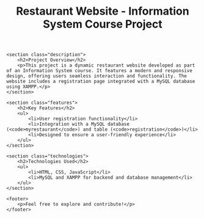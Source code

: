 <!DOCTYPE html>
<html lang="en">
<head>
    <meta charset="UTF-8">
    <meta name="viewport" content="width=device-width, initial-scale=1.0">
    <title>Restaurant Website - Information System Course Project</title>
    <link rel="stylesheet" href="styles.css">
</head>
<body>
    <header>
        <h1>Restaurant Website - Information System Course Project</h1>
    </header>

    <section class="description">
        <h2>Project Overview</h2>
        <p>This project is a dynamic restaurant website developed as part of an Information System course. It features a modern and responsive design, offering users seamless interaction and functionality. The website includes a registration page integrated with a MySQL database using XAMPP.</p>
    </section>

    <section class="features">
        <h2>Key Features</h2>
        <ul>
            <li>User registration functionality</li>
            <li>Integration with a MySQL database (<code>myrestaurant</code>) and table (<code>registration</code>)</li>
            <li>Designed to ensure a user-friendly experience</li>
        </ul>
    </section>

    <section class="technologies">
        <h2>Technologies Used</h2>
        <ul>
            <li>HTML, CSS, JavaScript</li>
            <li>MySQL and XAMPP for backend and database management</li>
        </ul>
    </section>

    <footer>
        <p>Feel free to explore and contribute!</p>
    </footer>
</body>
</html>
